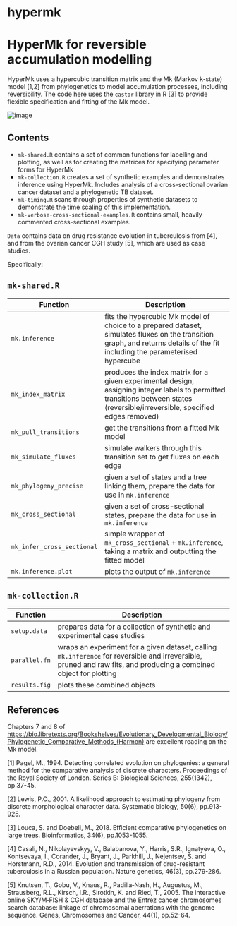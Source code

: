 # hypermk

HyperMk for reversible accumulation modelling
===

HyperMk uses a hypercubic transition matrix and the Mk (Markov k-state) model [1,2] from phylogenetics to model accumulation processes, including reversibility. The code here uses the `castor` library in R [3] to provide flexible specification and fitting of the Mk model. 

![image](https://github.com/StochasticBiology/hypermk/assets/50171196/2e190633-07ad-4550-9660-117d7b44b714)

Contents
---

* `mk-shared.R` contains a set of common functions for labelling and plotting, as well as for creating the matrices for specifying parameter forms for HyperMk
* `mk-collection.R` creates a set of synthetic examples and demonstrates inference using HyperMk. Includes analysis of a cross-sectional ovarian cancer dataset and a phylogenetic TB dataset.
* `mk-timing.R` scans through properties of synthetic datasets to demonstrate the time scaling of this implementation.
* `mk-verbose-cross-sectional-examples.R` contains small, heavily commented
  cross-sectional examples.

`Data` contains data on drug resistance evolution in tuberculosis from [4], and from the ovarian cancer CGH study [5], which are used as case studies.

Specifically:

`mk-shared.R`
----

| Function | Description |
|----------|------------ |
| `mk.inference` | fits the hypercubic Mk model of choice to a prepared dataset, simulates fluxes on the transition graph, and returns details of the fit including the parameterised hypercube |
| `mk_index_matrix` | produces the index matrix for a given experimental design, assigning integer labels to permitted transitions between states (reversible/irreversible, specified edges removed) |
| `mk_pull_transitions` | get the transitions from a fitted Mk model|
| `mk_simulate_fluxes` | simulate walkers through this transition set to get fluxes on each edge|
| `mk_phylogeny_precise` | given a set of states and a tree linking them, prepare the data for use in `mk.inference` |
| `mk_cross_sectional` | given a set of cross-sectional states, prepare the data for use in `mk.inference` |
| `mk_infer_cross_sectional` | simple wrapper of `mk_cross_sectional` + `mk.inference`, taking a matrix and outputting the fitted model |
| `mk.inference.plot` | plots the output of `mk.inference` |

`mk-collection.R`
----

| Function | Description |
|----------|------------ |
| `setup.data` | prepares data for a collection of synthetic and experimental case studies |
| `parallel.fn` | wraps an experiment for a given dataset, calling `mk.inference` for reversible and irreversible, pruned and raw fits, and producing a combined object for plotting |
| `results.fig` | plots these combined objects |




References
---

Chapters 7 and 8 of https://bio.libretexts.org/Bookshelves/Evolutionary_Developmental_Biology/Phylogenetic_Comparative_Methods_(Harmon) are excellent reading on the Mk model.

[1] Pagel, M., 1994. Detecting correlated evolution on phylogenies: a general method for the comparative analysis of discrete characters. Proceedings of the Royal Society of London. Series B: Biological Sciences, 255(1342), pp.37-45.

[2] Lewis, P.O., 2001. A likelihood approach to estimating phylogeny from discrete morphological character data. Systematic biology, 50(6), pp.913-925.

[3] Louca, S. and Doebeli, M., 2018. Efficient comparative phylogenetics on large trees. Bioinformatics, 34(6), pp.1053-1055.

[4] Casali, N., Nikolayevskyy, V., Balabanova, Y., Harris, S.R., Ignatyeva, O., Kontsevaya, I., Corander, J., Bryant, J., Parkhill, J., Nejentsev, S. and Horstmann, R.D., 2014. Evolution and transmission of drug-resistant tuberculosis in a Russian population. Nature genetics, 46(3), pp.279-286.

[5] Knutsen, T., Gobu, V., Knaus, R., Padilla‐Nash, H., Augustus, M., Strausberg, R.L., Kirsch, I.R., Sirotkin, K. and Ried, T., 2005. The interactive online SKY/M‐FISH & CGH database and the Entrez cancer chromosomes search database: linkage of chromosomal aberrations with the genome sequence. Genes, Chromosomes and Cancer, 44(1), pp.52-64.
